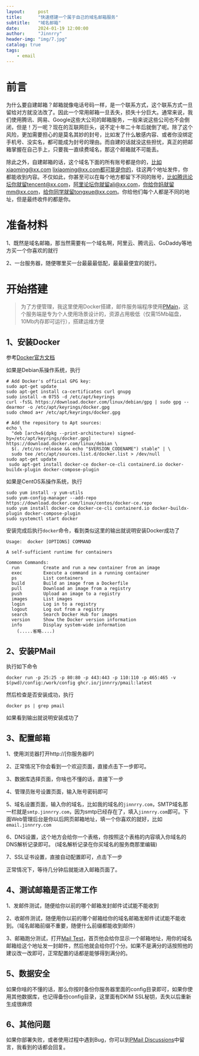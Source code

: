 ```yaml
---
layout:     post
title:      "快速搭建一个属于自己的域名邮箱服务"
subtitle:   "域名邮箱"
date:       2024-01-19 12:00:00
author:     "Jinnrry"
header-img: "img/7.jpg"
catalog: true
tags:
    - email
---
```

# 前言

为什么要自建邮箱？邮箱就像电话号码一样，是一个联系方式，这个联系方式一旦留给对方就没法改了。因此一个常用邮箱一旦丢失，损失十分巨大。通常来说，我们使用腾讯、网易、Google这些大公司的邮箱服务，一般来说这些公司也不会倒闭，但是！万一呢？现在的互联网巨头，说不定十年二十年后就倒了呢。除了这个风险，更加需要担心的是莫名其妙的封号，比如发了什么敏感内容、或者你没绑定手机号、没实名，都可能成为封号的理由。而自建的话就没这些担忧，真正的把邮箱掌握在自己手上，只要我一直续费域名，那这个邮箱就不可能丢。

除此之外，自建邮箱的话，这个域名下面的所有账号都是你的，比如xiaoming@xx.com lixiaoming@xx.com都可能是你的，往这两个地址发件，你都能收到内容。不仅如此，你甚至可以在每个地方都留下不同的账号，比如腾讯论坛你就留tencent@xx.com，阿里论坛你就留ali@xx.com，你给你妈就留mm@xx.com，给你同学就留tongxue@xx.com。你给他们每个人都是不同的地址，但是最终收件的都是你。

# 准备材料

1、既然是域名邮箱，那当然需要有一个域名啊，阿里云、腾讯云、GoDaddy等地方买一个你喜欢的就行

2、一台服务器，随便哪里买一台最最最低配，最最最便宜的就行。

# 开始搭建

> 为了方便管理，我这里使用Docker搭建，邮件服务端程序使用[PMain](https://github.com/Jinnrry/PMail)，这个服务端是专为个人使用场景设计的，资源占用极低（仅需15Mb磁盘，10Mb内存即可运行），搭建运维方便

## 1、安装Docker

参考[Docker官方文档](https://docs.docker.com/engine/install/debian/)

如果是Debian系操作系统，执行
```
# Add Docker's official GPG key:
sudo apt-get update
sudo apt-get install ca-certificates curl gnupg
sudo install -m 0755 -d /etc/apt/keyrings
curl -fsSL https://download.docker.com/linux/debian/gpg | sudo gpg --dearmor -o /etc/apt/keyrings/docker.gpg
sudo chmod a+r /etc/apt/keyrings/docker.gpg

# Add the repository to Apt sources:
echo \
  "deb [arch=$(dpkg --print-architecture) signed-by=/etc/apt/keyrings/docker.gpg] https://download.docker.com/linux/debian \
  $(. /etc/os-release && echo "$VERSION_CODENAME") stable" | \
  sudo tee /etc/apt/sources.list.d/docker.list > /dev/null
sudo apt-get update
 sudo apt-get install docker-ce docker-ce-cli containerd.io docker-buildx-plugin docker-compose-plugin

```

如果是CentOS系操作系统，执行
```
sudo yum install -y yum-utils
sudo yum-config-manager --add-repo https://download.docker.com/linux/centos/docker-ce.repo
sudo yum install docker-ce docker-ce-cli containerd.io docker-buildx-plugin docker-compose-plugin
sudo systemctl start docker
```

安装完成后执行`docker`命令，看到类似这里的输出就说明安装Docker成功了
```
Usage:  docker [OPTIONS] COMMAND

A self-sufficient runtime for containers

Common Commands:
  run         Create and run a new container from an image
  exec        Execute a command in a running container
  ps          List containers
  build       Build an image from a Dockerfile
  pull        Download an image from a registry
  push        Upload an image to a registry
  images      List images
  login       Log in to a registry
  logout      Log out from a registry
  search      Search Docker Hub for images
  version     Show the Docker version information
  info        Display system-wide information
	(.....省略....)
```

## 2、安装PMail

执行如下命令

```
docker run -p 25:25 -p 80:80 -p 443:443 -p 110:110 -p 465:465 -v $(pwd)/config:/work/config ghcr.io/jinnrry/pmail:latest
```

然后检查是否安装成功，执行
```
docker ps | grep pmail
```

如果看到输出就说明安装成功了

## 3、配置邮箱

1、使用浏览器打开http://[你服务器IP]

2、正常情况下你会看到一个欢迎页面，直接点击下一步即可。

3、数据库选择页面，你啥也不懂的话，直接下一步

4、管理员账号设置页面，输入账号密码即可

5、域名设置页面，输入你的域名，比如我的域名的`jinnrry.com`，SMTP域名那一栏就是`smtp.jinnrry.com`，因为smtp已经存在了，填入`jinnrry.com`即可。下面Web管理后台是你以后网页邮箱地址，填一个你喜欢的就好，比如`email.jinnrry.com`

6、DNS设置，这个地方会给你一个表格，你按照这个表格的内容填入你域名的DNS解析记录即可。
(域名解析记录在你买域名的服务商那里编辑)

7、SSL证书设置，直接自动配置即可，点击下一步

正常情况下，等待几分钟后就能进入邮箱页面了。

## 4、测试邮箱是否正常工作

1、发邮件测试，随便给你以前的哪个邮箱发封邮件试试能不能收到

2、收邮件测试，随便用你以前的哪个邮箱给你的域名邮箱发邮件试试能不能收到。（域名邮箱前缀不重要，随便什么前缀都能收到邮件）

3、邮箱跑分测试，打开[Mail Test](https://www.mail-tester.com/)，首页他会给你显示一个邮箱地址，用你的域名邮箱给这个地址发一封邮件，然后他就会给你打个分。如果不是满分的话按照他的建议改一改即可，正常配置的话都是能够得到满分的。

## 5、数据安全

如果你啥的不懂的话，那么你按时备份你服务器里面的config目录即可，如果你使用其他数据库，也记得备份config目录，这里面有DKIM SSL秘钥，丢失以后重新生成很麻烦

## 6、其他问题

如果你部署失败，或者使用过程中遇到Bug，你可以到[PMail Discussions](https://github.com/Jinnrry/PMail/discussions)中留言，我看到的话都会回复。

